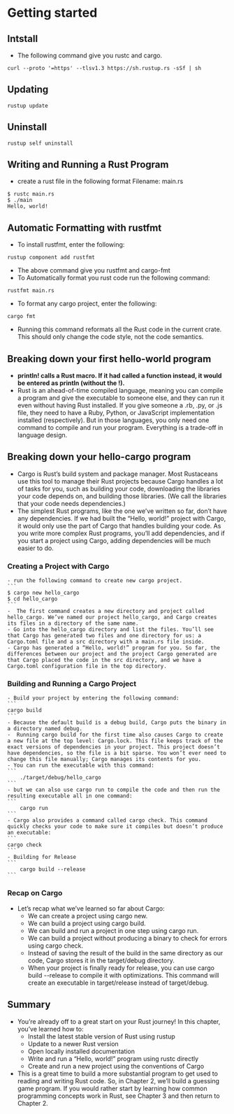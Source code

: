 # Getting started
## Intstall
- The following command give you rustc and cargo.
```
curl --proto '=https' --tlsv1.3 https://sh.rustup.rs -sSf | sh
```
## Updating
```
rustup update
```
## Uninstall
```
rustup self uninstall
```
## Writing and Running a Rust Program
- create a rust file in the following format Filename: main.rs
```
$ rustc main.rs
$ ./main
Hello, world!
```
## Automatic Formatting with rustfmt
- To install rustfmt, enter the following:
```
rustup component add rustfmt
```
- The above command give you rustfmt and cargo-fmt 
- To Automatically format you rust code run the following command:
```
rustfmt main.rs
```
- To format any cargo project, enter the following:
```
cargo fmt
```
- Running this command reformats all the Rust code in the current crate. This should only change the code style, not the code semantics.
## Breaking down your first hello-world program
- **println! calls a Rust macro. If it had called a function instead, it would be entered as println (without the !).**
- Rust is an ahead-of-time compiled language, meaning you can compile a program and give the executable to someone else, and they can run it even without having Rust installed. If you give someone a .rb, .py, or .js file, they need to have a Ruby, Python, or JavaScript implementation installed (respectively). But in those languages, you only need one command to compile and run your program. Everything is a trade-off in language design.

## Breaking down your hello-cargo program
- Cargo is Rust’s build system and package manager. Most Rustaceans use this tool to manage their Rust projects because Cargo handles a lot of tasks for you, such as building your code, downloading the libraries your code depends on, and building those libraries. (We call the libraries that your code needs dependencies.)
- The simplest Rust programs, like the one we’ve written so far, don’t have any dependencies. If we had built the “Hello, world!” project with Cargo, it would only use the part of Cargo that handles building your code. As you write more complex Rust programs, you’ll add dependencies, and if you start a project using Cargo, adding dependencies will be much easier to do.
### Creating a Project with Cargo
	- run the following command to create new cargo project.
	```
	$ cargo new hello_cargo
	$ cd hello_cargo
	```
	-  The first command creates a new directory and project called hello_cargo. We’ve named our project hello_cargo, and Cargo creates its files in a directory of the same name.
	- Go into the hello_cargo directory and list the files. You’ll see that Cargo has generated two files and one directory for us: a Cargo.toml file and a src directory with a main.rs file inside.
	- Cargo has generated a “Hello, world!” program for you. So far, the differences between our project and the project Cargo generated are that Cargo placed the code in the src directory, and we have a Cargo.toml configuration file in the top directory.
### Building and Running a Cargo Project
	- Build your project by entering the following command:
	```
	cargo build
	```
	- Because the default build is a debug build, Cargo puts the binary in a directory named debug.
	-  Running cargo build for the first time also causes Cargo to create a new file at the top level: Cargo.lock. This file keeps track of the exact versions of dependencies in your project. This project doesn’t have dependencies, so the file is a bit sparse. You won’t ever need to change this file manually; Cargo manages its contents for you.
	- You can run the executable with this command:
	```
		./target/debug/hello_cargo
	```
	- but we can also use cargo run to compile the code and then run the resulting executable all in one command:
	```
		cargo run
	```
	- Cargo also provides a command called cargo check. This command quickly checks your code to make sure it compiles but doesn’t produce an executable:
	```
	cargo check
	``` 
	- Building for Release
	```
		cargo build --release
	```
### Recap  on Cargo
- Let’s recap what we’ve learned so far about Cargo:
	- We can create a project using cargo new.
	- We can build a project using cargo build.
	- We can build and run a project in one step using cargo run.
	- We can build a project without producing a binary to check for errors using cargo check.
	- Instead of saving the result of the build in the same directory as our code, Cargo stores it in the target/debug directory.
	- When your project is finally ready for release, you can use cargo build --release to compile it with optimizations. This command will create an executable in target/release instead of target/debug.
## Summary
- You’re already off to a great start on your Rust journey! In this chapter, you’ve learned how to:
	- Install the latest stable version of Rust using rustup
	- Update to a newer Rust version
	- Open locally installed documentation
	- Write and run a “Hello, world!” program using rustc directly
	- Create and run a new project using the conventions of Cargo
- This is a great time to build a more substantial program to get used to reading and writing Rust code. So, in Chapter 2, we’ll build a guessing game program. If you would rather start by learning how common programming concepts work in Rust, see Chapter 3 and then return to Chapter 2.
